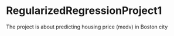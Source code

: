 # RegularizedRegressionProject1
The project is about predicting housing price (medv) in Boston city
